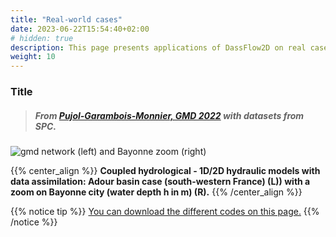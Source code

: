 ```yaml
---
title: "Real-world cases"
date: 2023-06-22T15:54:40+02:00
# hidden: true
description: This page presents applications of DassFlow2D on real cases.
weight: 10
---
```

### Title 
> ##### **From** *[Pujol-Garambois-Monnier, GMD 2022](https://gmd.copernicus.org/articles/15/6085/2022/) with datasets from SPC.*


![gmd network (left) and Bayonne zoom (right)](/images/gmd_network(left)_bayonne_zoom(right).png)

{{% center_align %}}
**Coupled hydrological - 1D/2D hydraulic models with data assimilation: Adour basin case (south-western France) (L)) with a zoom on Bayonne city (water depth h in m) (R).**
{{% /center_align %}}

{{% notice tip %}}
[You can download the different codes on this page.](/download/dl_dassflow_smash)
{{% /notice %}}
